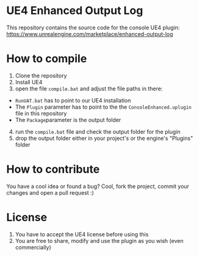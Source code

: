 # UE4 Enhanced Output Log

This repository contains the source code for the console UE4 plugin: https://www.unrealengine.com/marketplace/enhanced-output-log

# How to compile

1. Clone the repository
2. Install UE4
3. open the file `compile.bat` and adjust the file paths in there:
 * `RunUAT.bat` has to point to our UE4 installation
 * The `Plugin` parameter has to point to the the `ConsoleEnhanced.uplugin ` file in this repository
 * The `Package`parameter is the output folder
4. run the `compile.bat` file and check the output folder for the plugin
5. drop the output folder either in your project's or the engine's "Plugins" folder

# How to contribute

You have a cool idea or found a bug? Cool, fork the project, commit your changes and open a pull request :)

# License

1. You have to accept the UE4 license before using this
2. You are free to share, modify and use the plugin as you wish (even commercially)
